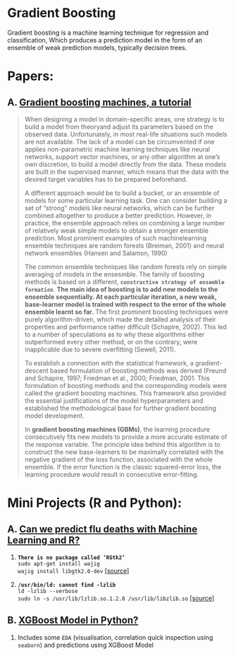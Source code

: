 # Gradient Boosting

Gradient boosting is a machine learning technique for regression and classification, Which produces a prediction model in the form of an ensemble of weak prediction models, typically decision trees.

# Papers:

## A. [Gradient boosting machines, a tutorial](https://www.ncbi.nlm.nih.gov/pmc/articles/PMC3885826/pdf/fnbot-07-00021.pdf)
> When designing a model in domain-specific areas, one strategy is to build a model from theoryand adjust its parameters based on the observed data. Unfortunately, in most real-life situations such models are not available. The lack of a model can be circumvented if one applies non-parametric machine learning techniques like neural networks, support vector machines, or any other algorithm at one’s own discretion, to build a model directly from the data. These models are built in the supervised manner, which means that the data with the desired target variables has to be prepared beforehand.
>
> A different approach would be to build a bucket, or an ensemble of models for some particular learning task. One can consider building a set of “strong” models like neural networks, which can be further combined altogether to produce a better prediction. However, in practice, the ensemble approach relies on combining a large number of relatively weak simple models to obtain a stronger ensemble prediction. Most prominent examples of such machinelearning ensemble techniques are random forests (Breiman, 2001) and neural network ensembles (Hansen and Salamon, 1990)
>
> The common ensemble techniques like random forests rely on simple averaging of models in the ensesmble. The family of boosting methods is based on a different, **`constructive strategy of ensemble formation`**. **The main idea of boosting is to add new models to the ensemble sequentially. At each particular iteration, a new weak, base-learner model is trained with respect to the error of the whole ensemble learnt so far.** The first prominent boosting techniques were purely algorithm-driven, which made the detailed analysis of their properties and performance rather difficult (Schapire, 2002). This led to a number of speculations as to why these algorithms either outperformed every other method, or on the contrary, were inapplicable due to severe overfitting (Sewell, 2011).
>
> To establish a connection with the statistical framework, a gradient-descent based formulation of boosting methods was derived (Freund and Schapire, 1997; Friedman et al., 2000; Friedman, 2001. This formulation of boosting methods and the corresponding models were called the gradient boosting machines. This framework also provided the essential justifications of the model hyperparameters and established the methodological base for further gradient boosting model development.
>
> In **gradient boosting machines (GBMs)**, the learning procedure consecutively fits new models to provide a more accurate estimate of the response variable. The principle idea behind this algorithm is to construct the new base-learners to be maximally correlated with the negative gradient of the loss function, associated with the whole ensemble. If the error function is the classic squared-error loss, the learning procedure would result in consecutive error-fitting.

# Mini Projects (R and Python):

## A. [Can we predict flu deaths with Machine Learning and R?](https://shiring.github.io/machine_learning/2016/11/27/flu_outcome_ML_post)

1. **`There is no package called ‘RGtk2’`**\
`sudo apt-get install wajig`\
`wajig install libgtk2.0-dev` [[source]](https://stackoverflow.com/questions/28533667/error-on-installing-rattle-in-ubuntu?utm_medium=organic&utm_source=google_rich_qa&utm_campaign=google_rich_qa)

2. **`/usr/bin/ld: cannot find -lzlib`**\
 `ld -lzlib --verbose` \
 `sudo ln -s /usr/lib/lzlib.so.1.2.8 /usr/lib/libzlib.so` [[source]](https://stackoverflow.com/a/21647591/7541032)

## B. [XGBoost Model in Python?](https://machinelearningmastery.com/develop-first-xgboost-model-python-scikit-learn/)

1. Includes some `EDA` (visualisation, correlation quick inspection using `seaborn`) and predictions using XGBoost Model